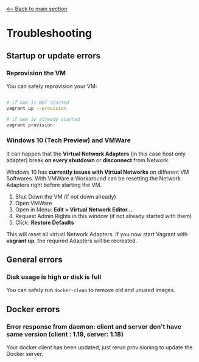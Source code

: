 [<-- Back to main section](../README.md)

# Troubleshooting

## Startup or update errors

### Reprovision the VM

You can safely reprovision your VM:

```bash

# if box is NOT started
vagrant up --provision

# if box is already started
vagrant provision
```

### Windows 10 (Tech Preview) and VMWare

It can happen that the **Virtual Network Adapters** (in this case host only adapter)
break **on every shutdown** or **disconnect** from Network.

Windows 10 has **currently issues with Virtual Networks** on different VM Softwares.
With VMWare a Workaround can be resetting the Network Adapters right before
starting the VM.

1. Shut Down the VM (if not down already)
2. Open VMWare
3. Open in Menu: **Edit > Virtual Network Editor...**
4. Request Admin Rights in this window (if not already started with them)
5. Click: **Restore Defaults**

This will reset all virtual Network Adapters.
If you now start Vagrant with **vagrant up**, the required Adapters will be
recreated.


## General errors

### Disk usage is high or disk is full

You can safely run `docker-clean` to remove old and unused images.



## Docker errors

### Error response from daemon: client and server don't have same version (client : 1.19, server: 1.18)

Your docker client has been updated, just rerun provisioning to update the Docker server.


